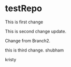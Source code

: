 # testRepo
This is first change

This is second change update.

Change from Branch2.

this is third change.
shubham

kristy